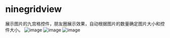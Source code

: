 # ninegridview
展示图片的九宫格控件，朋友圈展示效果，自动根据图片的数量确定图片大小和控件大小。
![image](https://github.com/heshiqi/ninegridview/blob/master/device-screen1.png)
![image](https://github.com/heshiqi/ninegridview/blob/master/device-screen2.png)
![image](https://github.com/heshiqi/ninegridview/blob/master/device-screen3.png)
